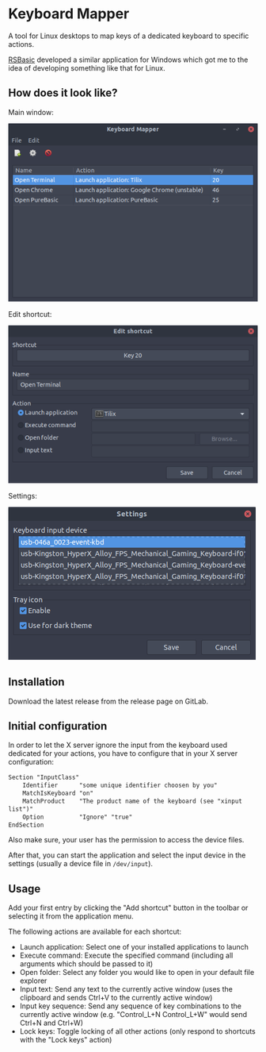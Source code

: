 # Keyboard Mapper

A tool for Linux desktops to map keys of a dedicated keyboard to specific actions.

[RSBasic](https://www.rsbasic.de) developed a similar application for Windows which got me to the idea of developing something like that for Linux.

## How does it look like?

Main window:

![](screenshots/Main_Window.png)

Edit shortcut:

![](screenshots/Edit_Shortcut.png)

Settings:

![](screenshots/Settings.png)

## Installation

Download the latest release from the release page on GitLab.

## Initial configuration

In order to let the X server ignore the input from the keyboard used dedicated for your actions, you have to configure that in your X server configuration:

```
Section "InputClass"
	Identifier      "some unique identifier choosen by you"
	MatchIsKeyboard "on"
	MatchProduct    "The product name of the keyboard (see "xinput list")"
	Option          "Ignore" "true"
EndSection
```

Also make sure, your user has the permission to access the device files.

After that, you can start the application and select the input device in the settings (usually a device file in `/dev/input`).

## Usage

Add your first entry by clicking the "Add shortcut" button in the toolbar or selecting it from the application menu.

The following actions are available for each shortcut:

* Launch application: Select one of your installed applications to launch
* Execute command: Execute the specified command (including all arguments which should be passed to it)
* Open folder: Select any folder you would like to open in your default file explorer
* Input text: Send any text to the currently active window (uses the clipboard and sends Ctrl+V to the currently active window)
* Input key sequence: Send any sequence of key combinations to the currently active window (e.g. "Control_L+N Control_L+W" would send Ctrl+N and Ctrl+W)
* Lock keys: Toggle locking of all other actions (only respond to shortcuts with the "Lock keys" action)